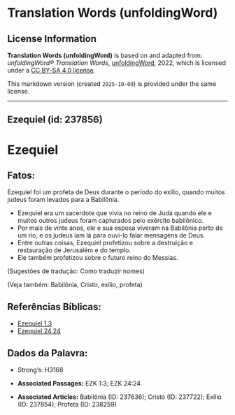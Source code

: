 # Translation Words (unfoldingWord)

## License Information

**Translation Words (unfoldingWord)** is based on and adapted from: _unfoldingWord® Translation Words_, [unfoldingWord](https://unfoldingword.org/utw), 2022, which is licensed under a [CC BY-SA 4.0 license](https://creativecommons.org/licenses/by-sa/4.0/legalcode.en).

This markdown version (created `2025-10-09`) is provided under the same license.



--------------------------------

## Ezequiel (id: 237856)

Ezequiel
========

Fatos:
------

Ezequiel foi um profeta de Deus durante o período do exílio, quando muitos judeus foram levados para a Babilônia.

* Ezequiel era um sacerdote que vivia no reino de Judá quando ele e muitos outros judeus foram capturados pelo exército babilônico.
* Por mais de vinte anos, ele e sua esposa viveram na Babilônia perto de um rio, e os judeus iam lá para ouvi\-lo falar mensagens de Deus.
* Entre outras coisas, Ezequiel profetizou sobre a destruição e restauração de Jerusalém e do templo.
* Ele também profetizou sobre o futuro reino do Messias.

(Sugestões de tradução: Como traduzir nomes)

(Veja também: Babilônia, Cristo, exílio, profeta)

Referências Bíblicas:
---------------------

* [Ezequiel 1\.3](https://ref.ly/Ezek1:3)
* [Ezequiel 24\.24](https://ref.ly/Ezek24:24)

Dados da Palavra:
-----------------

* Strong’s: H3168

* **Associated Passages:** EZK 1:3; EZK 24:24
* **Associated Articles:** Babilônia (ID: 237636); Cristo (ID: 237722); Exílio (ID: 237854); Profeta (ID: 238259)

